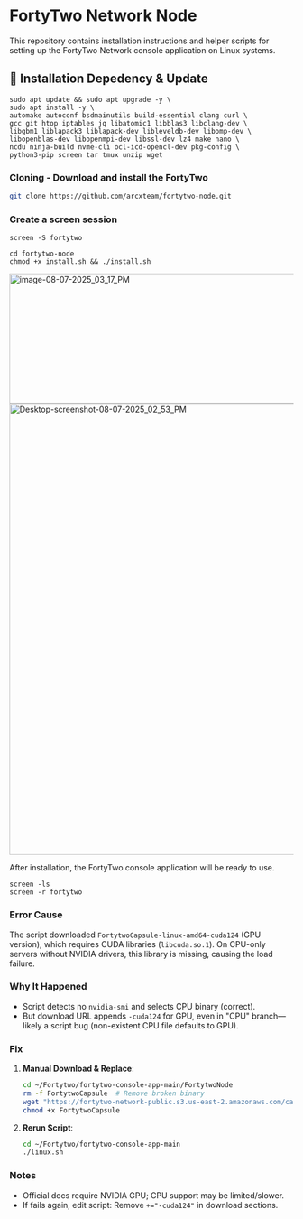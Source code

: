 # FortyTwo Network Node

This repository contains installation instructions and helper scripts for setting up the FortyTwo Network console application on Linux systems.

## 🚀 Installation Depedency & Update

```
sudo apt update && sudo apt upgrade -y \
sudo apt install -y \
automake autoconf bsdmainutils build-essential clang curl \
gcc git htop iptables jq libatomic1 libblas3 libclang-dev \
libgbm1 liblapack3 liblapack-dev libleveldb-dev libomp-dev \
libopenblas-dev libopenmpi-dev libssl-dev lz4 make nano \
ncdu ninja-build nvme-cli ocl-icd-opencl-dev pkg-config \
python3-pip screen tar tmux unzip wget
```

### Cloning - Download and install the FortyTwo
```bash
git clone https://github.com/arcxteam/fortytwo-node.git
```

### Create a screen session
```
screen -S fortytwo
```
```
cd fortytwo-node
chmod +x install.sh && ./install.sh
```

<img width="1475" height="230" alt="image-08-07-2025_03_17_PM" src="https://github.com/user-attachments/assets/ae265d85-4825-4ec8-9761-02750c89b394" />


<img width="1530" height="800" alt="Desktop-screenshot-08-07-2025_02_53_PM" src="https://github.com/user-attachments/assets/ca9e6b1f-16a9-4315-98a8-269ec9eef1f6" />

After installation, the FortyTwo console application will be ready to use.

```
screen -ls
screen -r fortytwo
```


### Error Cause
The script downloaded `FortytwoCapsule-linux-amd64-cuda124` (GPU version), which requires CUDA libraries (`libcuda.so.1`). On CPU-only servers without NVIDIA drivers, this library is missing, causing the load failure.

### Why It Happened
- Script detects no `nvidia-smi` and selects CPU binary (correct).
- But download URL appends `-cuda124` for GPU, even in "CPU" branch—likely a script bug (non-existent CPU file defaults to GPU).

### Fix
1. **Manual Download & Replace**:
   ```bash
   cd ~/Fortytwo/fortytwo-console-app-main/FortytwoNode
   rm -f FortytwoCapsule  # Remove broken binary
   wget "https://fortytwo-network-public.s3.us-east-2.amazonaws.com/capsule/v$(curl -s https://fortytwo-network-public.s3.us-east-2.amazonaws.com/capsule/latest)/FortytwoCapsule-linux-amd64" -O FortytwoCapsule
   chmod +x FortytwoCapsule
   ```

2. **Rerun Script**:
   ```bash
   cd ~/Fortytwo/fortytwo-console-app-main
   ./linux.sh
   ```

### Notes
- Official docs require NVIDIA GPU; CPU support may be limited/slower.
- If fails again, edit script: Remove `+="-cuda124"` in download sections.

